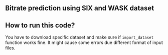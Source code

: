 ## Bitrate prediction using SIX and WASK dataset

## How to run this code?
You have to download specific dataset and make sure if `import_dataset` function works fine. It might  cause some errors due different format of input files.